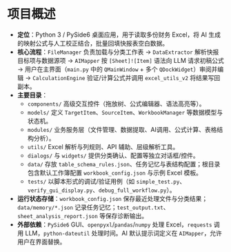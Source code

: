# 项目概述
- **定位**：Python 3 / PySide6 桌面应用，用于读取多份财务 Excel，将 AI 生成的映射公式与人工校正结合，批量回填快报表空白数据。
- **核心流程**：`FileManager` 负责加载与分类工作表 → `DataExtractor` 解析快报目标项与数据源项 → `AIMapper` 按 `[Sheet]![Item]` 语法向 LLM 请求初稿公式 → 用户在主界面（`main.py` 中的 `QMainWindow` + 多个 `QDockWidget`）审阅并编辑 → `CalculationEngine` 验证/计算公式并调用 `excel_utils_v2` 将结果写回副本。
- **主要目录**：
  - `components/` 高级交互控件（拖放树、公式编辑器、语法高亮等）。
  - `models/` 定义 `TargetItem`、`SourceItem`、`WorkbookManager` 等数据模型与状态机。
  - `modules/` 业务服务层（文件管理、数据提取、AI调用、公式计算、表格结构分析）。
  - `utils/` Excel 解析与列规则、API 辅助、层级解析工具。
  - `dialogs/` 与 `widgets/` 提供分类确认、配置等独立对话框/控件。
  - `data/` 存放 `table_schema_rules.json`、任务记忆与表结构配置；根目录包含默认工作簿配置 `workbook_config.json` 与示例 Excel 模板。
  - `tests/` 以脚本形式的调试/验证用例（如 `simple_test.py`、`verify_gui_display.py`、`debug_full_workflow.py`）。
- **运行状态存储**：`workbook_config.json` 保存最近处理文件与分类结果；`data/memory/*.json` 记录任务记忆；`test_output.txt`、`sheet_analysis_report.json` 等保存诊断输出。
- **外部依赖**：`PySide6` GUI、`openpyxl`/`pandas`/`numpy` 处理 Excel，`requests` 调用 LLM，`python-dateutil` 处理时间。AI 默认提示词定义在 `AIMapper`，允许用户在界面替换。